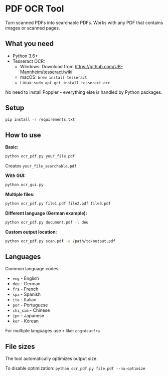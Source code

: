 # PDF OCR Tool

Turn scanned PDFs into searchable PDFs. Works with any PDF that contains images or scanned pages.

## What you need

- Python 3.6+
- Tesseract OCR:
  - Windows: Download from https://github.com/UB-Mannheim/tesseract/wiki
  - macOS: `brew install tesseract`
  - Linux: `sudo apt-get install tesseract-ocr`

No need to install Poppler - everything else is handled by Python packages.

## Setup

```bash
pip install -r requirements.txt
```

## How to use

**Basic:**
```bash
python ocr_pdf.py your_file.pdf
```
Creates `your_file_searchable.pdf`

**With GUI:**
```bash
python ocr_gui.py
```

**Multiple files:**
```bash
python ocr_pdf.py file1.pdf file2.pdf file3.pdf
```

**Different language (German example):**
```bash
python ocr_pdf.py document.pdf -l deu
```

**Custom output location:**
```bash
python ocr_pdf.py scan.pdf -o /path/to/output.pdf
```

## Languages

Common language codes:
- `eng` - English
- `deu` - German
- `fra` - French
- `spa` - Spanish
- `ita` - Italian
- `por` - Portuguese
- `chi_sim` - Chinese
- `jpn` - Japanese
- `kor` - Korean

For multiple languages use `+` like: `eng+deu+fra`

## File sizes

The tool automatically optimizes output size.

To disable optimization: `python ocr_pdf.py file.pdf --no-optimize`
